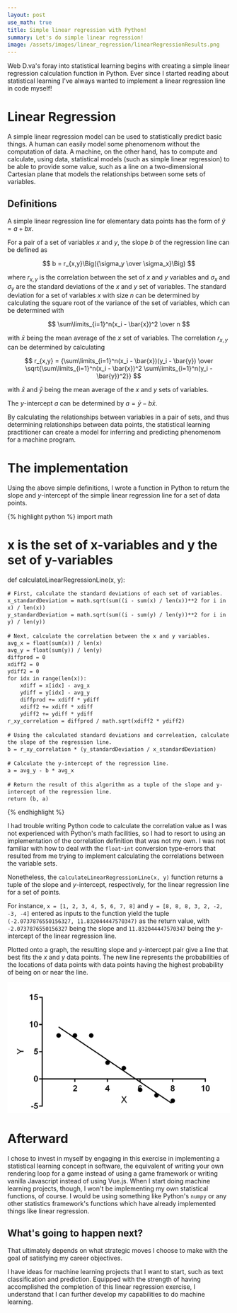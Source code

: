 ```yaml
---
layout: post
use_math: true
title: Simple linear regression with Python!
summary: Let's do simple linear regression!
image: /assets/images/linear_regression/linearRegressionResults.png
---
```


Web D.va's foray into statistical learning begins with creating a simple linear regression calculation function in Python. Ever since I started reading about statistical learning I've always wanted to implement a linear regression line in code myself!

# Linear Regression

A simple linear regression model can be used to statistically predict basic things. A human can easily model some phenomenom without the computation of data. A machine, on the other hand, has to compute and calculate, using data, statistical models (such as simple linear regression) to be able to provide some value, such as a line on a two-dimensional Cartesian plane that models the relationships between some sets of variables.

## Definitions

A simple linear regression line for elementary data points has the form of $\hat{y} = a + bx$.

For a pair of a set of variables $x$ and $y$, the slope $b$ of the regression line can be defined as

$$
b = r_{x,y}\Big({\sigma_y \over \sigma_x}\Big)
$$

where $r_{x,y}$ is the correlation between the set of $x$ and $y$ variables and ${\sigma_x}$ and ${\sigma_y}$ are the standard deviations of the $x$ and $y$ set of variables. The standard deviation for a set of variables $x$ with size $n$ can be determined by calculating the square root of the variance of the set of variables, which can be determined with

$$
\sum\limits_{i=1}^n(x_i - \bar{x})^2 \over n
$$

with $\bar{x}$ being the mean average of the $x$ set of variables. The correlation $r_{x,y}$ can be determined by calculating

$$
r_{x,y} = {\sum\limits_{i=1}^n(x_i - \bar{x})(y_i - \bar{y}) \over \sqrt{\sum\limits_{i=1}^n(x_i - \bar{x})^2 \sum\limits_{i=1}^n(y_i - \bar{y})^2}}
$$

with $\bar{x}$ and $\bar{y}$ being the mean average of the $x$ and $y$ sets of variables.

The $y$-intercept $a$ can be determined by $a = \bar{y} - b\bar{x}$.

By calculating the relationships between variables in a pair of sets, and thus determining relationships between data points, the statistical learning practitioner can create a model for inferring and predicting phenomenom for a machine program.

# The implementation

Using the above simple definitions, I wrote a function in Python to return the slope and $y$-intercept of the simple linear regression line for a set of data points.

{% highlight python %}
import math

# x is the set of x-variables and y the set of y-variables
def calculateLinearRegressionLine(x, y):
    
    # First, calculate the standard deviations of each set of variables.
    x_standardDeviation = math.sqrt(sum((i - sum(x) / len(x))**2 for i in x) / len(x))
    y_standardDeviation = math.sqrt(sum((i - sum(y) / len(y))**2 for i in y) / len(y))
    
    # Next, calculate the correlation between the x and y variables.
    avg_x = float(sum(x)) / len(x)
    avg_y = float(sum(y)) / len(y)
    diffprod = 0
    xdiff2 = 0
    ydiff2 = 0
    for idx in range(len(x)):
        xdiff = x[idx] - avg_x
        ydiff = y[idx] - avg_y
        diffprod += xdiff * ydiff
        xdiff2 += xdiff * xdiff
        ydiff2 += ydiff * ydiff
    r_xy_correlation = diffprod / math.sqrt(xdiff2 * ydiff2)
    
    # Using the calculated standard deviations and correleation, calculate the slope of the regression line.
    b = r_xy_correlation * (y_standardDeviation / x_standardDeviation)
    
    # Calculate the y-intercept of the regression line.
    a = avg_y - b * avg_x
    
    # Return the result of this algorithm as a tuple of the slope and y-intercept of the regression line.
    return (b, a)
{% endhighlight %}

I had trouble writing Python code to calculate the correlation value as I was not experienced with Python's math facilities, so I had to resort to using an implementation of the correlation definition that was not my own. I was not familiar with how to deal with the `float`-`int` conversion type-errors that resulted from me trying to implement calculating the correlations between the variable sets.

Nonetheless, the `calculateLinearRegressionLine(x, y)` function returns a tuple of the slope and $y$-intercept, respectively, for the linear regression line for a set of points.

For instance, `x = [1, 2, 3, 4, 5, 6, 7, 8]` and `y = [8, 8, 8, 3, 2, -2, -3, -4]` entered as inputs to the function yield the tuple `(-2.0737876550156327, 11.832044447570347)` as the return value, with `-2.0737876550156327` being the slope and `11.832044447570347` being the $y$-intercept of the linear regression line.

Plotted onto a graph, the resulting slope and $y$-intercept pair give a line that best fits the $x$ and $y$ data points. The new line represents the probabilities of the locations of data points with data points having the highest probability of being on or near the line.

![Linear regression line](/assets/images/linear_regression/linearRegressionResults.png)

# Afterward

I chose to invest in myself by engaging in this exercise in implementing a statistical learning concept in software, the equivalent of writing your own rendering loop for a game instead of using a game framework or writing vanilla Javascript instead of using Vue.js. When I start doing machine learning projects, though, I won't be implementing my own statistical functions, of course. I would be using something like Python's `numpy` or any other statistics framework's functions which have already implemented things like linear regression.

## What's going to happen next?

That ultimately depends on what strategic moves I choose to make with the goal of satisfying my career objectives.

I have ideas for machine learning projects that I want to start, such as text classification and prediction. Equipped with the strength of having accomplished the completion of this linear regression exercise, I understand that I can further develop my capabilities to do machine learning.